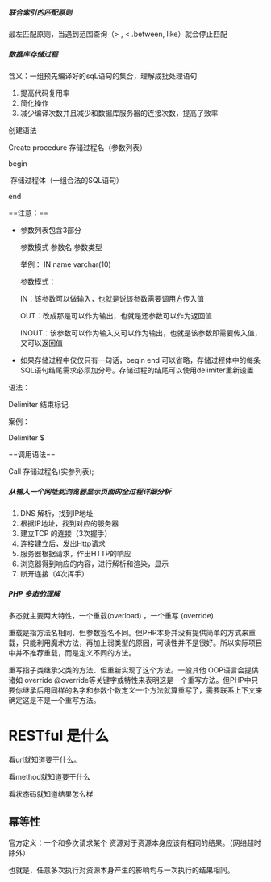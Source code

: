 ##### 联合索引的匹配原则

最左匹配原则，当遇到范围查询（> , < .between, like）就会停止匹配

##### 数据库存储过程

含义：一组预先编译好的sqL语句的集合，理解成批处理语句

1. 提高代码复用率
2. 简化操作
3. 减少编译次数并且减少和数据库服务器的连接次数，提高了效率

创建语法

Create procedure 存储过程名（参数列表）

begin

​			存储过程体（一组合法的SQL语句）

end

==注意：==

- 参数列表包含3部分

    参数模式      参数名		参数类型

    举例： IN  name varchar(10)

    参数模式：

    IN：该参数可以做输入，也就是说该参数需要调用方传入值

    OUT：改成那是可以作为输出，也就是还参数可以作为返回值

    INOUT：该参数可以作为输入又可以作为输出，也就是该参数即需要传入值，又可以返回值

- 如果存储过程中仅仅只有一句话，begin end 可以省略，存储过程体中的每条SQL语句结尾需求必须加分号。存储过程的结尾可以使用delimiter重新设置

语法：

Delimiter 结束标记

案例：

Delimiter $

==调用语法==

Call 存储过程名(实参列表);

##### 从输入一个网址到浏览器显示页面的全过程详细分析

1. DNS 解析，找到IP地址
2. 根据IP地址，找到对应的服务器
3. 建立TCP 的连接（3次握手）
4. 连接建立后，发出Http请求
5. 服务器根据请求，作出HTTP的响应
6. 浏览器得到响应的内容，进行解析和渲染，显示
7. 断开连接（4次挥手）

##### PHP 多态的理解

多态就主要两大特性，一个重载(overload) ，一个重写 (override)

重载是指方法名相同、但参数签名不同。但PHP本身并没有提供简单的方式来重载，只能利用魔术方法，再加上弱类型的原因，可读性并不是很好。所以实际项目中并不推荐重载，而是定义不同的方法。

重写指子类继承父类的方法、但重新实现了这个方法。一般其他 OOP语言会提供诸如 override @override等关键字或特性来表明这是一个重写方法。但PHP中只要你继承后用同样的名字和参数个数定义一个方法就算重写了，需要联系上下文来确定这是不是一个重写方法。



# RESTful 是什么

看url就知道要干什么。

看method就知道要干什么

看状态码就知道结果怎么样



## 幂等性

官方定义：一个和多次请求某个 资源对于资源本身应该有相同的结果。（网络超时除外）

也就是，任意多次执行对资源本身产生的影响均与一次执行的结果相同。